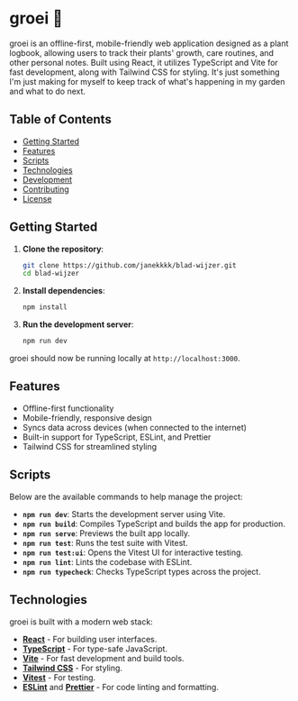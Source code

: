 
# groei 🌿

groei is an offline-first, mobile-friendly web application designed as a plant logbook, allowing users to track their plants' growth, care routines, and other personal notes. Built using React, it utilizes TypeScript and Vite for fast development, along with Tailwind CSS for styling.
It's just something I'm just making for myself to keep track of what's happening in my garden and what to do next.

## Table of Contents
- [Getting Started](#getting-started)
- [Features](#features)
- [Scripts](#scripts)
- [Technologies](#technologies)
- [Development](#development)
- [Contributing](#contributing)
- [License](#license)

## Getting Started

1. **Clone the repository**:
   ```bash
   git clone https://github.com/janekkkk/blad-wijzer.git
   cd blad-wijzer
   ```

2. **Install dependencies**:
   ```bash
   npm install
   ```

3. **Run the development server**:
   ```bash
   npm run dev
   ```

groei should now be running locally at `http://localhost:3000`.

## Features
- Offline-first functionality
- Mobile-friendly, responsive design
- Syncs data across devices (when connected to the internet)
- Built-in support for TypeScript, ESLint, and Prettier
- Tailwind CSS for streamlined styling

## Scripts

Below are the available commands to help manage the project:

- **`npm run dev`**: Starts the development server using Vite.
- **`npm run build`**: Compiles TypeScript and builds the app for production.
- **`npm run serve`**: Previews the built app locally.
- **`npm run test`**: Runs the test suite with Vitest.
- **`npm run test:ui`**: Opens the Vitest UI for interactive testing.
- **`npm run lint`**: Lints the codebase with ESLint.
- **`npm run typecheck`**: Checks TypeScript types across the project.

## Technologies

groei is built with a modern web stack:

- **[React](https://reactjs.org/)** - For building user interfaces.
- **[TypeScript](https://www.typescriptlang.org/)** - For type-safe JavaScript.
- **[Vite](https://vitejs.dev/)** - For fast development and build tools.
- **[Tailwind CSS](https://tailwindcss.com/)** - For styling.
- **[Vitest](https://vitest.dev/)** - For testing.
- **[ESLint](https://eslint.org/)** and **[Prettier](https://prettier.io/)** - For code linting and formatting.
